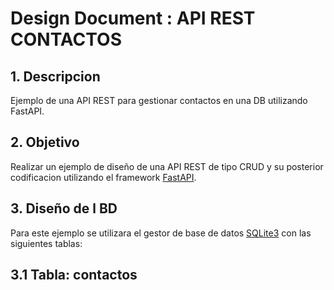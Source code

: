 # Design Document : API REST CONTACTOS

## 1. Descripcion
Ejemplo de una API REST para gestionar contactos en una DB utilizando FastAPI.

## 2. Objetivo
Realizar un ejemplo de diseño de una API REST de tipo CRUD y su posterior codificacion utilizando el framework  [FastAPI](https://fastapi.tiangolo.com/).

## 3. Diseño de l BD
Para este ejemplo se utilizara el gestor de base de datos [SQLite3](https://www.sqlite.org) con las siguientes tablas:

## 3.1 Tabla: contactos
